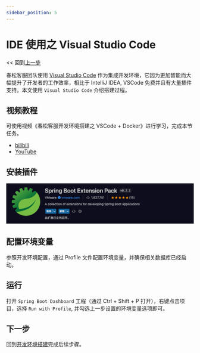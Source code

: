 ```yaml
---
sidebar_position: 5
---
```


# IDE 使用之 Visual Studio Code

<< 回到[上一步](./engineering.md#初始化系统) <!-- markup:skip-line -->

春松客服团队使用 [Visual Studio Code](https://code.visualstudio.com/) 作为集成开发环境，它因为更加智能而大幅提升了开发者的工作效率，相比于 IntelliJ IDEA, VSCode 免费并且有大量插件支持。本文使用 `Visual Studio Code` 介绍搭建过程。

## 视频教程

可使用视频《春松客服开发环境搭建之 VSCode + Docker》进行学习，完成本节任务。

* [bilibili](https://www.bilibili.com/video/BV168411d7de)
* [YouTube](https://www.youtube.com/watch?v=ps_YXIWRgbA)

## 安装插件

![Spring Boot Extension Pack](../images/products/ide_vscode_plugin.png)

## 配置环境变量

参照开发环境配置，通过 Profile 文件配置环境变量，并确保相关数据库已经启动。

## 运行

打开 `Spring Boot Dashboard` 工程（通过 Ctrl + Shift + P 打开），右键点击项目，选择 `Run with Profile`, 并勾选上一步设置的环境变量选项即可。

## 下一步

回到[开发环境搭建](./engineering.md#初始化系统)完成后续步骤。
